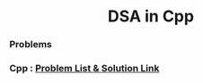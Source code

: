 <h1 align="center"> DSA in Cpp </h1>

### Problems
<h3>Cpp : <a href="" target="_blank">Problem List & Solution Link</a> </h3>
